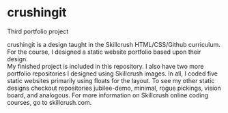 # crushingit
Third portfolio project

crushingit is a design taught in the Skillcrush HTML/CSS/Github curriculum.  For the course, I designed a static website portfolio based upon their design.  
My finished project is included in this repository. I also have two more portfolio repositories I designed using Skillcrush images.
In all, I coded five static websites primarily using floats for the layout. To see my other static designs checkout repositories jubilee-demo, minimal, rogue pickings, vision board, and analogous. For more information on Skillcrush online coding courses, go to skillcrush.com.  

